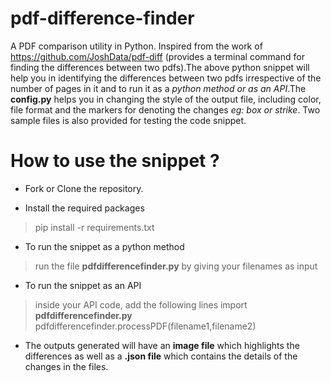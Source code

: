 # pdf-difference-finder
A PDF comparison utility in Python.
Inspired from the work of https://github.com/JoshData/pdf-diff (provides a terminal command for finding the differences between two pdfs).The above python snippet will help you in identifying the differences between two pdfs irrespective of the number of pages in it and to run it as a *python method or as an API*.The **config.py** helps you in changing the style of the output file, including color, file format and the markers for denoting the changes *eg: box or strike*. Two sample files is also provided for testing the code snippet.

# How to use the snippet ?
- Fork or Clone the repository. 

- Install the required packages
> pip install -r requirements.txt

- To run the snippet as a python method
> run the file **pdfdifferencefinder.py** by giving your filenames as input

- To run the snippet as an API
> inside your API code, add the following lines
  import **pdfdifferencefinder.py**
  pdfdifferencefinder.processPDF(filename1,filename2)
  
- The outputs generated will have an **image file** which highlights the differences as well as a **.json file** which contains the details of the changes in the files.
